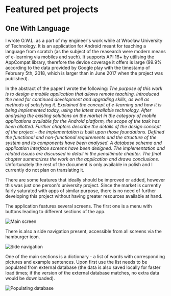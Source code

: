 # Featured pet projects

## One With Language

I wrote O.W.L. as a part of my engineer's work while at Wrocław University of Technology. It is an application for Android meant for teaching a language from scratch (as the subject of the reasearch were modern means of e-learning via mobiles and such). It supports API 16+ by utilising the AppCompat library, therefore the device coverage it offers is large (99.9% according to the data provided by Google play with the timestamp of February 5th, 2018, which is larger than in June 2017 when the project was published).

In the abstract of the paper I wrote the following:
_The purpose of this work is to design a mobile application that allows remote teaching. Introduced the need for continued development and upgrading skills, as well as methods of satisfying it. Explained the concept of e-learning and how it is being implemented today, using the latest available technology. After analysing the existing solutions on the market in the category of mobile applications available for the Android platform, the scope of the task has been allotted. Further chapters describe the details of the design concept of the project – the implementation is built upon those foundations. Defined the functional and non-functional requirements and the structure of the system and its components have been analysed. A database schema and application interface screens have been designed. The implementation and related issues are discussed in detail in the penultimate chapter. The final chapter summarizes the work on the application and draws conclusions._
Unfortunately the rest of the document is only available in polish and I currently do not plan on translating it.

There are some features that ideally should be improved or added, however this was just one person's university project. Since the market is currently fairly saturated with apps of similar purpose, there is no need of further developing this project without having greater resources available at hand.

The application features several screens. The first one is a menu with buttons leading to different sections of the app.

![Main screen](http://stasis.eu/Android/images/sorted/1.png)

There is also a side navigation present, accessible from all screens via the hamburger icon.

![Side navigation](http://stasis.eu/Android/images/sorted/2.png)

One of the main sections is a dictionary - a list of words with corresponding pictures and example sentences. Upon first use the list needs to be populated from external database (the data is also saved locally for faster load times; if the version of the external database matches, no extra data would be downloaded).

![Populating database](http://stasis.eu/Android/images/sorted/3.png)
